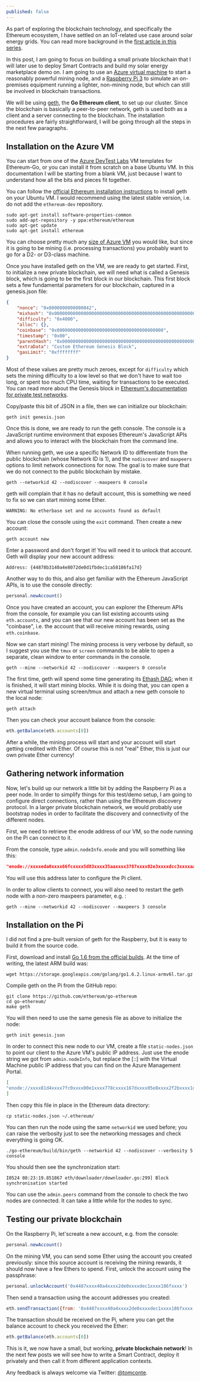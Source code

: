 ```yaml
---
published: false
---
```


As part of exploring the blockchain technology, and specifically the Ethereum ecosystem, I have settled on an IoT-related use case around solar energy grids. You can read more background in the [first article in this series](/2016/05/26/exploring-the-blockchain-with-iot.html).

In this post, I am going to focus on building a small private blockchain that I will later use to deploy Smart Contracts and build my solar energy marketplace demo on. I am going to use an [Azure virtual machine](https://azure.microsoft.com/en-us/services/virtual-machines/) to start a reasonably powerful mining node, and a [Raspberry Pi 3](https://www.raspberrypi.org/products/raspberry-pi-3-model-b/) to simulate an on-premises equipment running a lighter, non-mining node, but which can still be involved in blockchain transactions.

We will be using [geth](https://github.com/ethereum/go-ethereum/wiki/Geth), the **Go Ethereum client**, to set up our cluster. Since the blockchain is basically a peer-to-peer network, geth is used both as a client and a server connecting to the blockchain. The installation procedures are fairly straightforward, I will be going through all the steps in the next few paragraphs.

## Installation on the Azure VM

You can start from one of the [Azure DevTest Labs](https://github.com/Azure/azure-blockchain-projects/tree/master/baas-artifacts) VM templates for Ethereum-Go, or you can install it from scratch on a base Ubuntu VM. In this documentation I will be starting from a blank VM, just because I want to understand how all the bits and pieces fit together. 

You can follow the [official Ethereum installation instructions](https://github.com/ethereum/go-ethereum/wiki/Installation-Instructions-for-Ubuntu) to install geth on your Ubuntu VM. I would recommend using the latest stable version, i.e. do not add the `ethereum-dev` repository.

~~~ shell
sudo apt-get install software-properties-common
sudo add-apt-repository -y ppa:ethereum/ethereum
sudo apt-get update
sudo apt-get install ethereum
~~~

You can choose pretty much any [size of Azure VM](https://azure.microsoft.com/en-us/documentation/articles/virtual-machines-windows-sizes/) you would like, but since it is going to be mining (i.e. processing transactions) you probably want to go for a D2- or D3-class machine.

Once you have installed geth on the VM, we are ready to get started. First, to initialize a new private blockchain, we will need what is called a Genesis block, which is going to be the first block in our blockchain. This first block sets a few fundamental parameters for our blockchain, captured in a genesis.json file:

~~~ json
{
    "nonce": "0x0000000000000042",
    "mixhash": "0x0000000000000000000000000000000000000000000000000000000000000000",
    "difficulty": "0x4000",
    "alloc": {},
    "coinbase": "0x0000000000000000000000000000000000000000",
    "timestamp": "0x00",
    "parentHash": "0x0000000000000000000000000000000000000000000000000000000000000000",
    "extraData": "Custom Ethereum Genesis Block",
    "gasLimit": "0xffffffff"
}
~~~

Most of these values are pretty much zeroes, except for `difficulty` which sets the mining difficulty to a low level so that we don't have to wait too long, or spent too much CPU time, waiting for transactions to be executed. You can read more about the Genesis block in [Ethereum's documentation for private test networks](http://ethdocs.org/en/latest/network/test-networks.html#the-genesis-file).

Copy/paste this bit of JSON in a file, then we can initialize our blockchain:

~~~ shell
geth init genesis.json
~~~

Once this is done, we are ready to run the geth console. The console is a JavaScript runtime environment that exposes Ethereum's JavaScript APIs and allows you to interact with the blockchain from the command line.

When running geth, we use a specific Network ID to differentiate from the public blockchain (whose Network ID is 1), and the `nodiscover` and `maxpeers` options to limit network connections for now. The goal is to make sure that we do not connect to the public blockchain by mistake.

~~~ shell
geth --networkid 42 --nodiscover --maxpeers 0 console
~~~

geth will complain that it has no default account, this is something we need to fix so we can start mining some Ether.

~~~
WARNING: No etherbase set and no accounts found as default
~~~

You can close the console using the `exit` command. Then create a new account:

~~~ shell
geth account new
~~~

Enter a password and don't forget it! You will need it to unlock that account. Geth will display your new account address:

~~~ shell
Address: {44878b3140a4e8072de0d1fbdec1ca58186fa17d}
~~~

Another way to do this, and also get familiar with the Ethereum JavaScript APIs, is to use the console directly:

~~~ javascript
personal.newAccount()
~~~

Once you have created an account, you can explorer the Ethereum APIs from the console, for example you can list existing accounts using `eth.accounts`, and you can see that our new account has been set as the "coinbase", i.e. the account that will receive mining rewards, using `eth.coinbase`.

Now we can start mining! The mining process is very verbose by default, so I suggest you use the `tmux` or `screen` commands to be able to open a separate, clean window to enter commands in the console.

~~~ shell
geth --mine --networkid 42 --nodiscover --maxpeers 0 console
~~~

The first time, geth will spend some time generating its [Ethash DAG](https://github.com/ethereum/wiki/wiki/Ethash); when it is finished, it will start mining blocks. While it is doing that, you can open a new virtual terminal using screen/tmux and attach a new geth console to the local node:

~~~ shell
geth attach
~~~

Then you can check your account balance from the console:

~~~ javascript
eth.getBalance(eth.accounts[0])
~~~

After a while, the mining process will start and your account will start getting credited with Ether. Of course this is not "real" Ether, this is just our own private Ether currency!

## Gathering network information

Now, let's build up our network a little bit by adding the Raspberry Pi as a peer node. In order to simplify things for this test/demo setup, I am going to configure direct connections, rather than using the Ethereum discovery protocol. In a larger private blockchain network, we would probably use bootstrap nodes in order to facilitate the discovery and connectivity of the different nodes.

First, we need to retrieve the enode address of our VM, so the node running on the Pi can connect to it.

From the console, type `admin.nodeInfo.enode` and you will something like this:

~~~ json
"enode://xxxxeda0xxxx66fcxxxx5d83xxxx35aaxxxx3787xxxx02e3xxxxdcc3xxxxaa3bxxxxac6exxxx9c2axxxxa543xxxx724d9b7eb02263e37ff5d7cba09ab63f7d5b@[::]:30303?discport=0"
~~~

You will use this address later to configure the Pi client. 

In order to allow clients to connect, you will also need to restart the geth node with a non-zero maxpeers parameter, e.g. :

~~~ shell
geth --mine --networkid 42 --nodiscover --maxpeers 3 console
~~~

## Installation on the Pi

I did not find a pre-built version of geth for the Raspberry, but it is easy to build it from the source code.

First, download and install [Go 1.6 from the official builds](https://golang.org/dl/). At the time of writing, the latest ARM build was:

~~~ shell
wget https://storage.googleapis.com/golang/go1.6.2.linux-armv6l.tar.gz
~~~

Compile geth on the Pi from the GitHub repo:

~~~ shell
git clone https://github.com/ethereum/go-ethereum
cd go-ethereum/
make geth
~~~

You will then need to use the same genesis file as above to initialize the node:

~~~ shell
geth init genesis.json
~~~

In order to connect this new node to our VM, create a file `static-nodes.json` to point our client to the Azure VM's public IP address. Just use the enode string we got from `admin.nodeInfo`, but replace the [::] with the Virtual Machine public IP address that you can find on the Azure Management Portal.

~~~ json
[
"enode://xxxx81d4xxxx7fc0xxxx00e1xxxx778cxxxx167dxxxx05e8xxxx2f2bxxxx1ddaxxxx504cxxxxd3ecxxxxb5e0xxxx6fce0038a9d6c0b9868c96ddb89877cf88e1@65.52.148.174:30303"
]
~~~

Then copy this file in place in the Ethereum data directory:

~~~ shell
cp static-nodes.json ~/.ethereum/
~~~

You can then run the node using the same `networkid` we used before; you can raise the verbosity just to see the networking messages and check everything is going OK.

~~~ shell
./go-ethereum/build/bin/geth --networkid 42 --nodiscover --verbosity 5 console
~~~

You should then see the synchronization start:

~~~
I0524 08:23:19.851867 eth/downloader/downloader.go:299] Block synchronisation started
~~~~ 

You can use the `admin.peers` command from the console to check the two nodes are connected. It can take a little while for the nodes to sync.

## Testing our private blockchain

On the Raspberry Pi, let'screate a new account, e.g. from the console:

~~~ javascript
personal.newAccount()
~~~

On the mining VM, you can send some Ether using the account you created previously: since this source account is receiving the mining rewards, it should now have a few Ethers to spend. First, unlock the account using the passphrase:

~~~ javascript
personal.unlockAccount('0x4487xxxx40a4xxxx2de0xxxxdec1xxxx186fxxxx')
~~~

Then send a transaction using the account addresses you created:

~~~ javascript
eth.sendTransaction({from: '0x4487xxxx40a4xxxx2de0xxxxdec1xxxx186fxxxx', to: '0x9a0dxxxx91cexxxx3034xxxx1800xxxx0b86xxxx', value: web3.toWei(1, "ether")})
~~~

The transaction should be received on the Pi, where you can get the balance account to check you received the Ether:

~~~ javascript
eth.getBalance(eth.accounts[0])
~~~

This is it, we now have a small, but working, **private blockchain network**! In the next few posts we will see how to write a Smart Contract, deploy it privately and then call it from different application contexts.

Any feedback is always welcome via Twitter: [@tomconte](https://twitter.com/tomconte).
